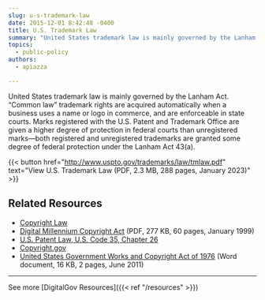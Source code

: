 ```yaml
---
slug: u-s-trademark-law
date: 2015-12-01 8:42:48 -0400
title: U.S. Trademark Law
summary: "United States trademark law is mainly governed by the Lanham Act."
topics:
  - public-policy
authors:
  - apiazza

---
```


United States trademark law is mainly governed by the Lanham Act. &#8220;Common law&#8221; trademark rights are acquired automatically when a business uses a name or logo in commerce, and are enforceable in state courts. Marks registered with the U.S. Patent and Trademark Office are given a higher degree of protection in federal courts than unregistered marks—both registered and unregistered trademarks are granted some degree of federal protection under the Lanham Act 43(a).

{{< button href="http://www.uspto.gov/trademarks/law/tmlaw.pdf" text="View U.S. Trademark Law (PDF, 2.3 MB, 288 pages, January 2023)" >}}

## Related Resources

- [Copyright Law](http://www.copyright.gov/)
- [Digital Millennium Copyright Act](http://frwebgate.access.gpo.gov/cgi-bin/getdoc.cgi?dbname=105_cong_public_laws&docid=f:publ304.105.pdf) (PDF, 277 KB, 60 pages, January 1999)
- [U.S. Patent Law, U.S. Code 35, Chapter 26](http://frwebgate.access.gpo.gov/cgi-bin/getdoc.cgi?dbname=browse_usc&docid=Cite:+35USC261)
- [Copyright.gov](http://www.copyright.gov/)
- [United States Government Works and Copyright Act of 1976](https://s3.amazonaws.com/digitalgov/_legacy-img/2014/01/United-States-government-works-and-copyright.doc) (Word document, 16 KB, 2 pages, June 2011)

---

See more [DigitalGov Resources]({{< ref "/resources" >}})
